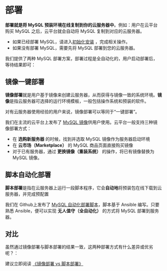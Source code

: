 # 部署

**部署就是将 MySQL 预装环境在线复制到你的云服务器中**。例如：用户在云平台购买 MySQL 之后，云平台就会自动将 MySQL 复制到对应的云服务器。

- 如果已经部署 MySQL，请进入[初始化安装](/zh/stack-installation.md) ，完成相关操作。
- 如果没有部署 MySQL，需要先将 MySQL 部署到您的云服务器。

我们提供了两种 MySQL 部署方案，部署过程是全自动化的，用户启动部署后，等待结果即可：

## 镜像一键部署

**镜像部署**就是用户基于镜像来创建云服务器，从而获得与镜像一致的系统环境。**镜像**是指云服务器可选择的运行环境模板，一般包括操作系统和预装的软件。

对有云服务器使用经验的用户来说，镜像部署可以等同于“一键部署”。

我们在主流的云平台上发布了 [MySQL 镜像](https://apps.websoft9.com/docker)供用户使用。云平台一般支持三种镜像部署方式：

* 在 **选购新服务器** 的时候，找到并选取 MySQL 镜像作为服务器启动环境
* 在 **云市场（Marketplace）**  的 MySQL 商品页面直接购买镜像
* 对于已有服务器，通过 **更换镜像（重装系统）** 的操作，将已有镜像替换为 MySQL 镜像。

## 脚本自动化部署

**脚本部署**是指在云服务器上运行一段脚本程序，它会**自动地**将预装包在线下载到云服务器，并完成预配置

我们在 Github上发布了 [MySQL 自动化部署脚本](https://github.com/Websoft9/ansible-docker)，脚本基于 Ansible 编写。只要熟悉 Ansible，便可以实现 **无人值守（全自动化）** 的方式将 MySQL 部署到服务器。

## 对比

虽然通过镜像部署与脚本部署的结果一致，这两种部署方式有什么差异或优劣呢？：

建议立即阅读 [《镜像部署 vs 脚本部署》](https://support.websoft9.com/docs/faq/zh/bz-product.html#镜像部署-vs-脚本部署)